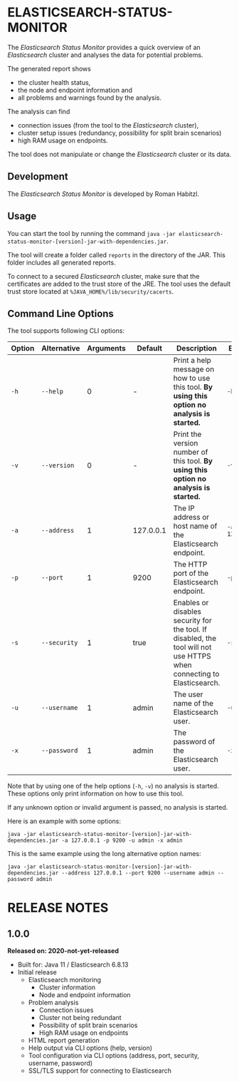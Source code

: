 ELASTICSEARCH-STATUS-MONITOR
============================

The _Elasticsearch Status Monitor_ provides a quick overview of an _Elasticsearch_ cluster and analyses the data for potential problems.

The generated report shows

* the cluster health status,
* the node and endpoint information and
* all problems and warnings found by the analysis.

The analysis can find

* connection issues (from the tool to the _Elasticsearch_ cluster),
* cluster setup issues (redundancy, possibility for split brain scenarios)
* high RAM usage on endpoints.

The tool does not manipulate or change the _Elasticsearch_ cluster or its data.

Development
-----------

The _Elasticsearch Status Monitor_ is developed by Roman Habitzl.

Usage
-----

You can start the tool by running the command `java -jar elasticsearch-status-monitor-[version]-jar-with-dependencies.jar`.

The tool will create a folder called `reports` in the directory of the JAR. This folder includes all generated reports.

To connect to a secured _Elasticsearch_ cluster, make sure that the certificates are added to the trust store of the JRE.
The tool uses the default trust store located at `%JAVA_HOME%/lib/security/cacerts`.

Command Line Options
--------------------

The tool supports following CLI options:

Option   | Alternative  | Arguments | Default   | Description                                                                                                           | Example
---      | ---          | ---       | ---       | ---                                                                                                                   | ---
`-h`     | `--help`     | 0         | -         | Print a help message on how to use this tool. **By using this option no analysis is started.**                        | `-h`
`-v`     | `--version`  | 0         | -         | Print the version number of this tool. **By using this option no analysis is started.**                               | `-v`
`-a`     | `--address`  | 1         | 127.0.0.1 | The IP address or host name of the Elasticsearch endpoint.                                                            | `-a 127.0.0.1`
`-p`     | `--port`     | 1         | 9200      | The HTTP port of the Elasticsearch endpoint.                                                                          | `-p 9200`
`-s`     | `--security` | 1         | true      | Enables or disables security for the tool. If disabled, the tool will not use HTTPS when connecting to Elasticsearch. | `-s false`
`-u`     | `--username` | 1         | admin     | The user name of the Elasticsearch user.                                                                              | `-u admin`
`-x`     | `--password` | 1         | admin     | The password of the Elasticsearch user.                                                                               | `-x admin`

Note that by using one of the help options (`-h`, `-v`) no analysis is started.
These options only print information on how to use this tool.

If any unknown option or invalid argument is passed, no analysis is started.

Here is an example with some options:

`java -jar elasticsearch-status-monitor-[version]-jar-with-dependencies.jar -a 127.0.0.1 -p 9200 -u admin -x admin`

This is the same example using the long alternative option names:

`java -jar elasticsearch-status-monitor-[version]-jar-with-dependencies.jar --address 127.0.0.1 --port 9200 --username admin --password admin`

RELEASE NOTES
=============

1.0.0
-----
**Released on: 2020-not-yet-released**

* Built for: Java 11 / Elasticsearch 6.8.13
* Initial release
  * Elasticsearch monitoring
    * Cluster information
    * Node and endpoint information
  * Problem analysis
    * Connection issues
    * Cluster not being redundant
    * Possibility of split brain scenarios
    * High RAM usage on endpoints
  * HTML report generation
  * Help output via CLI options (help, version)
  * Tool configuration via CLI options (address, port, security, username, password)
  * SSL/TLS support for connecting to Elasticsearch
